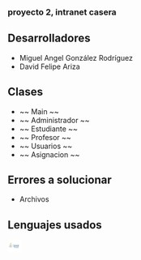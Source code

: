 ### proyecto 2, intranet casera

## Desarrolladores

- Miguel Angel González Rodríguez
- David Felipe Ariza

## Clases
- ~~ Main ~~
- ~~ Administrador ~~
- ~~ Estudiante ~~
- ~~ Profesor ~~
- ~~ Usuarios ~~
- ~~ Asignacion ~~

## Errores a solucionar
- Archivos


## Lenguajes usados
<img align="left" alt="C++" width="26px" src="https://raw.githubusercontent.com/github/explore/80688e429a7d4ef2fca1e82350fe8e3517d3494d/topics/java/java.png" />
